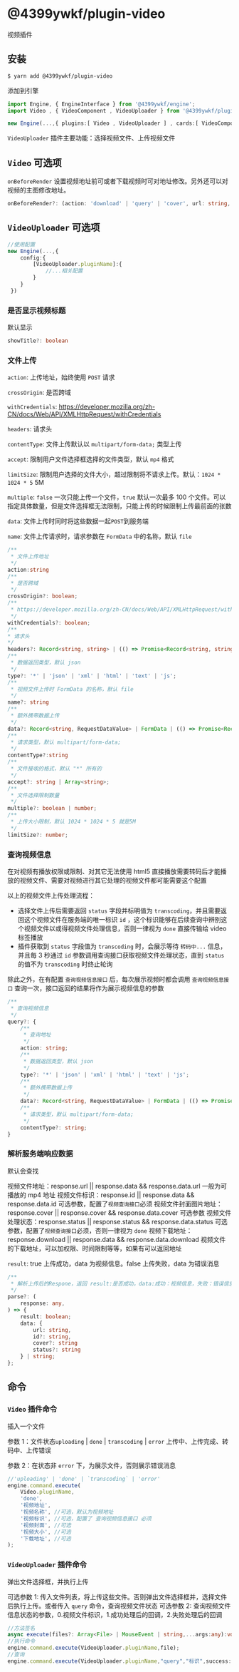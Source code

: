 # @4399ywkf/plugin-video

视频插件

## 安装

```bash
$ yarn add @4399ywkf/plugin-video
```

添加到引擎

```ts
import Engine, { EngineInterface } from '@4399ywkf/engine';
import Video , { VideoComponent , VideoUploader } from '@4399ywkf/plugin-video';

new Engine(...,{ plugins:[ Video , VideoUploader ] , cards:[ VideoComponent ]})
```

`VideoUploader` 插件主要功能：选择视频文件、上传视频文件

## `Video` 可选项

`onBeforeRender` 设置视频地址前可或者下载视频时可对地址修改。另外还可以对视频的主图修改地址。

```ts
onBeforeRender?: (action: 'download' | 'query' | 'cover', url: string, editor: EditorInterface) => string;
```

## `VideoUploader` 可选项

```ts
//使用配置
new Engine(...,{
    config:{
        [VideoUploader.pluginName]:{
            //...相关配置
        }
    }
 })
```

### 是否显示视频标题

默认显示

```ts
showTitle?: boolean
```

### 文件上传

`action`: 上传地址，始终使用 `POST` 请求

`crossOrigin`: 是否跨域

`withCredentials`: https://developer.mozilla.org/zh-CN/docs/Web/API/XMLHttpRequest/withCredentials

`headers`: 请求头

`contentType`: 文件上传默认以 `multipart/form-data;` 类型上传

`accept`: 限制用户文件选择框选择的文件类型，默认 `mp4` 格式

`limitSize`: 限制用户选择的文件大小，超过限制将不请求上传。默认：`1024 * 1024 * 5` 5M

`multiple`: `false` 一次只能上传一个文件，`true` 默认一次最多 100 个文件。可以指定具体数量，但是文件选择框无法限制，只能上传的时候限制上传最前面的张数

`data`: 文件上传时同时将这些数据一起`POST`到服务端

`name`: 文件上传请求时，请求参数在 `FormData` 中的名称，默认 `file`

```ts
/**
 * 文件上传地址
 */
action:string
/**
 * 是否跨域
 */
crossOrigin?: boolean;
/**
 * https://developer.mozilla.org/zh-CN/docs/Web/API/XMLHttpRequest/withCredentials
 */
withCredentials?: boolean;
/**
* 请求头
*/
headers?: Record<string, string> | (() => Promise<Record<string, string>>);
/**
 * 数据返回类型，默认 json
 */
type?: '*' | 'json' | 'xml' | 'html' | 'text' | 'js';
/**
 * 视频文件上传时 FormData 的名称，默认 file
 */
name?: string
/**
 * 额外携带数据上传
 */
data?: Record<string, RequestDataValue> | FormData | (() => Promise<Record<string, RequestDataValue> | FormData>)
/**
 * 请求类型，默认 multipart/form-data;
 */
contentType?:string
/**
 * 文件接收的格式，默认 "*" 所有的
 */
accept?: string | Array<string>;
/**
 * 文件选择限制数量
 */
multiple?: boolean | number;
/**
 * 上传大小限制，默认 1024 * 1024 * 5 就是5M
 */
limitSize?: number;

```

### 查询视频信息

在对视频有播放权限或限制、对其它无法使用 html5 直接播放需要转码后才能播放的视频文件、需要对视频进行其它处理的视频文件都可能需要这个配置

以上的视频文件上传处理流程：

-   选择文件上传后需要返回 `status` 字段并标明值为 `transcoding`，并且需要返回这个视频文件在服务端的唯一标识 `id` ，这个标识能够在后续查询中辨别这个视频文件以或得视频文件处理信息，否则一律视为 `done` 直接传输给 video 标签播放
-   插件获取到 `status` 字段值为 `transcoding` 时，会展示等待 `转码中...` 信息，并且每 3 秒通过 `id` 参数调用查询接口获取视频文件处理状态，直到 `status` 的值不为 `transcoding` 时终止轮询

除此之外，在有配置 `查询视频信息接口` 后，每次展示视频时都会调用 `查询视频信息接口` 查询一次，接口返回的结果将作为展示视频信息的参数

```ts
/**
 * 查询视频信息
 */
query?: {
    /**
     * 查询地址
     */
    action: string;
    /**
     * 数据返回类型，默认 json
     */
    type?: '*' | 'json' | 'xml' | 'html' | 'text' | 'js';
    /**
     * 额外携带数据上传
     */
    data?: Record<string, RequestDataValue> | FormData | (() => Promise<Record<string, RequestDataValue> | FormData>)
    /**
     * 请求类型，默认 multipart/form-data;
     */
    contentType?: string;
}
```

### 解析服务端响应数据

默认会查找

视频文件地址：response.url || response.data && response.data.url 一般为可播放的 mp4 地址
视频文件标识：response.id || response.data && response.data.id 可选参数，配置了`视频查询接口`必须
视频文件封面图片地址：response.cover || response.cover && response.data.cover 可选参数
视频文件处理状态：response.status || response.status && response.data.status 可选参数，配置了`视频查询接口`必须，否则一律视为 `done`
视频下载地址：response.download || response.data && response.data.download 视频文件的下载地址，可以加权限、时间限制等等，如果有可以返回地址

`result`: true 上传成功，data 为视频信息。false 上传失败，data 为错误消息

```ts
/**
 * 解析上传后的Respone，返回 result:是否成功，data:成功：视频信息，失败：错误信息
 */
parse?: (
    response: any,
) => {
    result: boolean;
    data: {
        url: string,
        id?: string,
        cover?: string
        status?: string
    } | string;
};
```

## 命令

### `Video` 插件命令

插入一个文件

参数 1：文件状态`uploading` | `done` | `transcoding` | `error` 上传中、上传完成、转码中、上传错误

参数 2：在状态非 `error` 下，为展示文件，否则展示错误消息

```ts
//'uploading' | 'done' | `transcoding` | 'error'
engine.command.execute(
	Video.pluginName,
	'done',
	'视频地址',
	'视频名称', //可选，默认为视频地址
	'视频标识', //可选，配置了 查询视频信息接口 必须
	'视频封面', //可选
	'视频大小', //可选
	'下载地址', //可选
);
```

### `VideoUploader` 插件命令

弹出文件选择框，并执行上传

可选参数 1: 传入文件列表，将上传这些文件。否则弹出文件选择框并，选择文件后执行上传。或者传入 `query` 命令，查询视频文件状态
可选参数 2: 查询视频文件信息状态的参数，0.视频文件标识，1.成功处理后的回调，2.失败处理后的回调

```ts
//方法签名
async execute(files?: Array<File> | MouseEvent | string,...args:any):void
//执行命令
engine.command.execute(VideoUploader.pluginName,file);
//查询
engine.command.execute(VideoUploader.pluginName,"query","标识",success: (data?:{ url: string, name?: string, cover?: string, download?: string, status?: string }) => void, failed: (message: string) => void = () => {});
```
